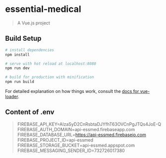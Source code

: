 # essential-medical

> A Vue.js project

## Build Setup

``` bash
# install dependencies
npm install

# serve with hot reload at localhost:8080
npm run dev

# build for production with minification
npm run build
```

For detailed explanation on how things work, consult the [docs for vue-loader](http://vuejs.github.io/vue-loader).


## Content of .env
 
> FIREBASE_API_KEY=AIzaSyD2CnRsbtaDJYfhT63OVCnPgJTQs4JoE-Q
> FIREBASE_AUTH_DOMAIN=api-essmed.firebaseapp.com
> FIREBASE_DATABASE_URL=https://api-essmed.firebaseio.com
> FIREBASE_PROJECT_ID=api-essmed
> FIREBASE_STORAGE_BUCKET=api-essmed.appspot.com
> FIREBASE_MESSAGING_SENDER_ID=732726017380
